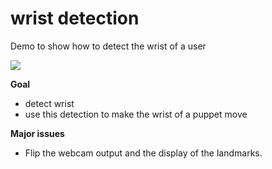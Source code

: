 # wrist detection
Demo to show how to detect the wrist of a user 

![](./Capture%20d'écran%202025-10-23%20084510.png)


**Goal**
- detect wrist
- use this detection to make the wrist of a puppet move

**Major issues**
- Flip the webcam output and the display of the landmarks.
